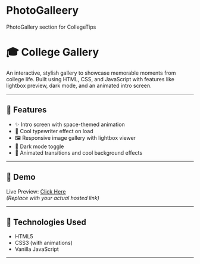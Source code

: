 # PhotoGalleery
PhotoGallery section for CollegeTips

# 🎓 College Gallery

An interactive, stylish gallery to showcase memorable moments from college life. Built using HTML, CSS, and JavaScript with features like lightbox preview, dark mode, and an animated intro screen.

---

## 🚀 Features

- ✨ Intro screen with space-themed animation
- 🌌 Cool typewriter effect on load
- 🖼️ Responsive image gallery with lightbox viewer
- 🌙 Dark mode toggle
- 🎨 Animated transitions and cool background effects

---
## 📸 Demo

Live Preview: [Click Here](https://github.com/Sabita-35/PhotoGalleery)  
*(Replace with your actual hosted link)*

---


## 🧰 Technologies Used

- HTML5
- CSS3 (with animations)
- Vanilla JavaScript

---


